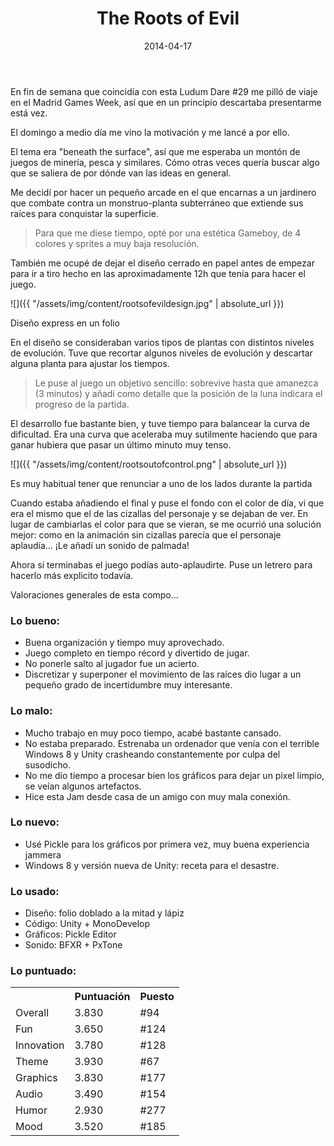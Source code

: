 ﻿---
layout: post
title: The Roots of Evil
date: 2014-04-17
description: Un jardinero salvando el mundo
img: assets/img/cover/therootsofevil.png
embed: assets/embed/therootsofevil/index.html
tags: [LudumDare]
words: 3 minutos
status: published
---

En fin de semana que coincidía con esta Ludum Dare #29 me pilló de viaje en el Madrid Games Week, así que en un principio descartaba presentarme está vez.

El domingo a medio día me vino la motivación y me lancé a por ello.

El tema era "beneath the surface", así que me esperaba un montón de juegos de minería, pesca y similares. Cómo otras veces quería buscar algo que se saliera de por dónde van las ideas en general.

Me decidí por hacer un pequeño arcade en el que encarnas a un jardinero que combate contra un monstruo-planta subterráneo que extiende sus raíces para conquistar la superficie.

<blockquote>Para que me diese tiempo, opté por una estética Gameboy, de 4 colores y sprites a muy baja resolución.</blockquote>

También me ocupé de dejar el diseño cerrado en papel antes de empezar para ir a tiro hecho en las aproximadamente 12h que tenía para hacer el juego.

![]({{ "/assets/img/content/rootsofevildesign.jpg" | absolute_url }})
<p class="image-caption">Diseño express en un folio</p>

En el diseño se consideraban varios tipos de plantas con distintos niveles de evolución. Tuve que recortar algunos niveles de evolución y descartar alguna planta para ajustar los tiempos.

<blockquote>Le puse al juego un objetivo sencillo: sobrevive hasta que amanezca (3 minutos) y añadí como detalle que la posición de la luna indicara el progreso de la partida.</blockquote>

El desarrollo fue bastante bien, y tuve tiempo para balancear la curva de dificultad. Era una curva que aceleraba muy sutilmente haciendo que para ganar hubiera que pasar un último minuto muy tenso.

![]({{ "/assets/img/content/rootsoutofcontrol.png" | absolute_url }})
<p class="image-caption">Es muy habitual tener que renunciar a uno de los lados durante la partida</p>

Cuando estaba añadiendo el final y puse el fondo con el color de día, vi que era el mismo que el de las cizallas del personaje y se dejaban de ver. En lugar de cambiarlas el color para que se vieran, se me ocurrió una solución mejor: como en la animación sin cizallas parecía que el personaje aplaudía... ¡Le añadí un sonido de palmada!

Ahora sí terminabas el juego podías auto-aplaudirte. Puse un letrero para hacerlo más explicito todavía.

Valoraciones generales de esta compo...

### Lo bueno:
* Buena organización y tiempo muy aprovechado.
* Juego completo en tiempo récord y divertido de jugar.
* No ponerle salto al jugador fue un acierto.
* Discretizar y superponer el movimiento de las raíces dio lugar a un pequeño grado de incertidumbre muy interesante.

### Lo malo:
* Mucho trabajo en muy poco tiempo, acabé bastante cansado.
* No estaba preparado. Estrenaba un ordenador que venía con el terrible Windows 8 y Unity crasheando constantemente por culpa del susodicho.
* No me dio tiempo a procesar bien los gráficos para dejar un pixel limpio, se veían algunos artefactos.
* Hice esta Jam desde casa de un amigo con muy mala conexión.

### Lo nuevo:
* Usé Pickle para los gráficos por primera vez, muy buena experiencia jammera
* ‎Windows 8 y versión nueva de Unity: receta para el desastre.

### Lo usado:
* Diseño: folio doblado a la mitad y lápiz
* Código: Unity + MonoDevelop
* Gráficos: Pickle Editor
* Sonido: BFXR + PxTone

### Lo puntuado:
<table>
<tr><th></th><th class="cell-center">Puntuación</th><th class="cell-center">Puesto</th></tr>
<tr><td>Overall		</td><td class="cell-center score">3.830</td><td class="cell-center rank">#94</td></tr>
<tr><td>Fun			</td><td class="cell-center score">3.650</td><td class="cell-center rank">#124</td></tr>
<tr><td>Innovation	</td><td class="cell-center score">3.780</td><td class="cell-center rank">#128</td></tr>
<tr><td>Theme		</td><td class="cell-center score">3.930</td><td class="cell-center rank">#67</td></tr>
<tr><td>Graphics	</td><td class="cell-center score">3.830</td><td class="cell-center rank">#177</td></tr>
<tr><td>Audio		</td><td class="cell-center score">3.490</td><td class="cell-center rank">#154</td></tr>
<tr><td>Humor		</td><td class="cell-center score">2.930</td><td class="cell-center rank">#277</td></tr>
<tr><td>Mood		</td><td class="cell-center score">3.520</td><td class="cell-center rank">#185</td></tr>
</table>